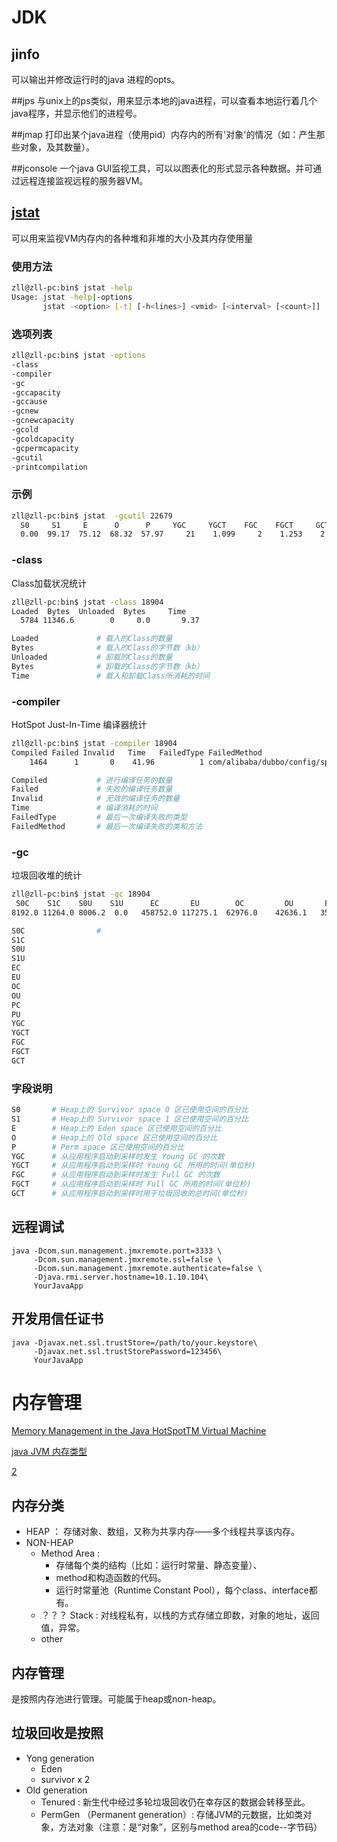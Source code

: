 # JDK

## jinfo
可以输出并修改运行时的java 进程的opts。

##jps
与unix上的ps类似，用来显示本地的java进程，可以查看本地运行着几个java程序，并显示他们的进程号。


##jmap
打印出某个java进程（使用pid）内存内的所有'对象'的情况（如：产生那些对象，及其数量）。

##jconsole
一个java GUI监视工具，可以以图表化的形式显示各种数据。并可通过远程连接监视远程的服务器VM。 

## [jstat](http://docs.oracle.com/javase/6/docs/technotes/tools/share/jstat.html)
可以用来监视VM内存内的各种堆和非堆的大小及其内存使用量
### 使用方法

```sh
zll@zll-pc:bin$ jstat -help
Usage: jstat -help|-options
       jstat -<option> [-t] [-h<lines>] <vmid> [<interval> [<count>]]
```

### 选项列表

```sh
zll@zll-pc:bin$ jstat -options
-class
-compiler
-gc
-gccapacity
-gccause
-gcnew
-gcnewcapacity
-gcold
-gcoldcapacity
-gcpermcapacity
-gcutil
-printcompilation
```
### 示例
```sh
zll@zll-pc:bin$ jstat  -gcutil 22679 
  S0     S1     E      O      P     YGC     YGCT    FGC    FGCT     GCT   
  0.00  99.17  75.12  68.32  57.97     21    1.099     2    1.253    2.352
```

### -class 
Class加载状况统计
```sh
zll@zll-pc:bin$ jstat -class 18904
Loaded  Bytes  Unloaded  Bytes     Time   
  5784 11346.6        0     0.0       9.37

Loaded             # 载入的Class的数量
Bytes              # 载入的Class的字节数（kb）
Unloaded           # 卸载的Class的数量
Bytes              # 卸载的Class的字节数（kb）
Time               # 载入和卸载Class所消耗的时间
```
### -compiler
HotSpot Just-In-Time 编译器统计
```sh
zll@zll-pc:bin$ jstat -compiler 18904
Compiled Failed Invalid   Time   FailedType FailedMethod
    1464      1       0    41.96          1 com/alibaba/dubbo/config/spring/schema/DubboBeanDefinitionParser parse

Compiled           # 进行编译任务的数量
Failed             # 失败的编译任务数量
Invalid            # 无效的编译任务的数量
Time               # 编译消耗的时间
FailedType         # 最后一次编译失败的类型
FailedMethod       # 最后一次编译失败的类和方法
```

### -gc
垃圾回收堆的统计
```sh
zll@zll-pc:bin$ jstat -gc 18904
 S0C    S1C    S0U    S1U      EC       EU        OC         OU       PC     PU    YGC     YGCT    FGC    FGCT     GCT   
8192.0 11264.0 8006.2  0.0   458752.0 117275.1  62976.0    42636.1   35840.0 35716.6     18    0.483   0      0.000    0.483

S0C                # 
S1C    
S0U    
S1U      
EC       
EU        
OC         
OU       
PC     
PU    
YGC     
YGCT    
FGC    
FGCT     
GCT 
```



### 字段说明

```sh
S0       # Heap上的 Survivor space 0 区已使用空间的百分比
S1       # Heap上的 Survivor space 1 区已使用空间的百分比
E        # Heap上的 Eden space 区已使用空间的百分比
O        # Heap上的 Old space 区已使用空间的百分比
P        # Perm space 区已使用空间的百分比
YGC      # 从应用程序启动到采样时发生 Young GC 的次数
YGCT     # 从应用程序启动到采样时 Young GC 所用的时间(单位秒)
FGC      # 从应用程序启动到采样时发生 Full GC 的次数
FGCT     # 从应用程序启动到采样时 Full GC 所用的时间(单位秒)
GCT      # 从应用程序启动到采样时用于垃圾回收的总时间(单位秒)
```

## 远程调试
```
java -Dcom.sun.management.jmxremote.port=3333 \
     -Dcom.sun.management.jmxremote.ssl=false \
     -Dcom.sun.management.jmxremote.authenticate=false \
     -Djava.rmi.server.hostname=10.1.10.104\
     YourJavaApp
```


## 开发用信任证书
```
java -Djavax.net.ssl.trustStore=/path/to/your.keystore\
     -Djavax.net.ssl.trustStorePassword=123456\
     YourJavaApp
```


# 内存管理
[Memory Management in the Java HotSpotTM Virtual Machine](http://www.oracle.com/technetwork/java/javase/memorymanagement-whitepaper-150215.pdf)



[java JVM 内存类型](http://javapapers.com/core-java/java-jvm-memory-types/)

[2](https://blogs.oracle.com/jonthecollector/entry/presenting_the_permanent_generation)

## 内存分类
* HEAP ： 存储对象、数组，又称为共享内存——多个线程共享该内存。
* NON-HEAP
    * Method Area : 
        * 存储每个类的结构（比如：运行时常量、静态变量）、
        * method和构造函数的代码。
        * 运行时常量池（Runtime Constant Pool），每个class、interface都有。
    * ？？？ Stack : 对线程私有，以栈的方式存储立即数，对象的地址，返回值，异常。
    * other
## 内存管理
是按照内存池进行管理。可能属于heap或non-heap。


## 垃圾回收是按照
* Yong generation
    * Eden
    * survivor x 2
* Old generation
    * Tenured : 新生代中经过多轮垃圾回收仍在幸存区的数据会转移至此。
    * PermGen （Permanent generation）: 存储JVM的元数据，比如类对象，方法对象（注意：是“对象”，区别与method area的code--字节码）
